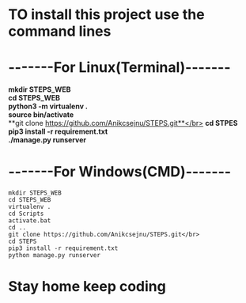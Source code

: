 # TO install this project use the command lines
# -------For Linux(Terminal)-------
**mkdir STEPS_WEB**</br>
**cd STEPS_WEB**</br>
**python3 -m virtualenv .**</br>
**source bin/activate**</br>
**git clone https://github.com/Anikcsejnu/STEPS.git**</br>
**cd STPES**</br>
**pip3 install -r requirement.txt**</br>
**./manage.py runserver**</br>

# -------For Windows(CMD)-------
```
mkdir STEPS_WEB
cd STEPS_WEB
virtualenv .
cd Scripts
activate.bat
cd ..
git clone https://github.com/Anikcsejnu/STEPS.git</br>
cd STEPS
pip3 install -r requirement.txt
python manage.py runserver
```
# Stay home keep coding<br>


